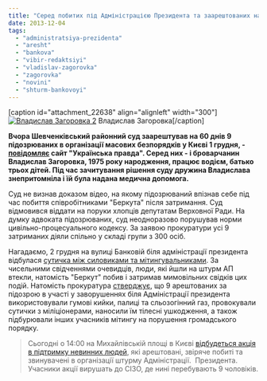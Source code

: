 ```yaml
---
title: "Серед побитих під Адміністрацією Президента та заарештованих на 60 днів є броварчанин"
date: 2013-12-04
tags: 
  - "administratsiya-prezidenta"
  - "aresht"
  - "bankova"
  - "vibir-redaktsiyi"
  - "vladislav-zagorovka"
  - "zagorovka"
  - "novini"
  - "shturm-bankovoyi"
---
```


\[caption id="attachment\_22638" align="alignleft" width="300"\][![Владислав Загоровка 2](https://mpz.brovary.org/wp-content/uploads/2013/12/Vladislav-Zagorovka-2.jpg)](https://mpz.brovary.org/wp-content/uploads/2013/12/Vladislav-Zagorovka-2.jpg) Владислав Загоровка\[/caption\]

**Вчора Шевченківський районний суд заарештував на 60 днів 9 підозрюваних в організації масових безпорядків у Києві 1 грудня, - [повідомляє](http://www.pravda.com.ua/news/2013/12/4/7004705/) сайт "Українська правда". Серед них - і броварчанин Владислав Загоровка, 1975 року народження, працює водієм, батько трьох дітей. Під час зачитування рішення суду дружина Владислава знепритомніла і їй була надана медична допомога.**

Суд не визнав доказом відео, на якому підозрюваний впізнав себе під час побиття співробітниками "Беркута" після затримання. Суд відмовився віддати на поруки хлопців депутатам Верховної Ради. На думку адвоката підозрюваних, суд неодноразово порушував норми цивільно-процесуального кодексу. За заявою прокуратури усі 9 затриманих діяли спільно у складі групи з 300 осіб.

Нагадаємо, 2 грудня на вулиці Банковій біля адміністрації президента відбулася [сутичка між силовиками та мітингувальниками](http://www.pravda.com.ua/news/2013/12/1/7004044/). За чисельними свідченнями очевидців, люди, які йшли на штурм АП втекли, натомість "Беркут" побив і затримав мимовільних свідків цих подій. Натомість прокуратура [стверджує](http://www.pravda.com.ua/news/2013/12/4/7004715/), що 9 арештованих за підозрою в участі у заворушеннях біля Адміністрації президента використовували гумові кийки, палиці та сльозогінний газ, провокували сутички з міліціонерами, наносили їм тілесні ушкодження, а також підбурювали інших учасників мітингу на порушення громадського порядку.

> Сьогодні о 14:00 на Михайлівській площі в Києві [відбудеться акція в підтримку невинних людей](http://maidanua.org/2013/12/aktsiya-v-pidtrymku-nevynno-postrazhdalyh-vid-sylovykiv/), які арештовані, звіряче побиті та звинувачені в організації штурму Адміністрації.  Президента. Учасники акції вирушать до СІЗО, де нині перебувають 9 чоловіків.
